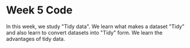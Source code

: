 # Week 5 Code

In this week, we study "Tidy data". We learn what makes a dataset "Tidy" and also learn to convert datasets into "Tidy" form. We learn the advantages of tidy data.